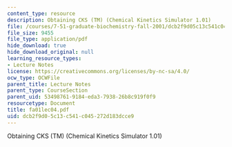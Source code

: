 ```yaml
---
content_type: resource
description: Obtaining CKS (TM) (Chemical Kinetics Simulator 1.01)
file: /courses/7-51-graduate-biochemistry-fall-2001/dcb2f9d05c13c541c045272d183dcce9_fa01lec04.pdf
file_size: 9455
file_type: application/pdf
hide_download: true
hide_download_original: null
learning_resource_types:
- Lecture Notes
license: https://creativecommons.org/licenses/by-nc-sa/4.0/
ocw_type: OCWFile
parent_title: Lecture Notes
parent_type: CourseSection
parent_uid: 53498761-9184-eda3-7938-26b8c919f0f9
resourcetype: Document
title: fa01lec04.pdf
uid: dcb2f9d0-5c13-c541-c045-272d183dcce9
---
```

Obtaining CKS (TM) (Chemical Kinetics Simulator 1.01)